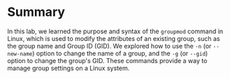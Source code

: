 # Summary

In this lab, we learned the purpose and syntax of the `groupmod` command in Linux, which is used to modify the attributes of an existing group, such as the group name and Group ID (GID). We explored how to use the `-n` (or `--new-name`) option to change the name of a group, and the `-g` (or `--gid`) option to change the group's GID. These commands provide a way to manage group settings on a Linux system.
